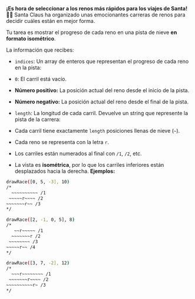**¡Es hora de seleccionar a los renos más rápidos para los viajes de Santa!** 🦌🎄
Santa Claus ha organizado unas emocionantes carreras de renos para decidir cuáles están en mejor forma.

Tu tarea es mostrar el progreso de cada reno en una pista de nieve **en formato isométrico**.

La información que recibes:

* `indices`: Un array de enteros que representan el progreso de cada reno en la pista:
* `0`: El carril está vacío.
* **Número positivo:** La posición actual del reno desde el inicio de la pista.
* **Número negativo:** La posición actual del reno desde el final de la pista.
* `length`: La longitud de cada carril.
Devuelve un string que represente la pista de la carrera:

* Cada carril tiene exactamente `length` posiciones llenas de nieve (`~`).
* Cada reno se representa con la letra `r`.
* Los carriles están numerados al final con `/1`, `/2`, etc.
* La vista es **isométrica**, por lo que los carriles inferiores están desplazados hacia la derecha.
**Ejemplos:**

```sh
drawRace([0, 5, -3], 10)
/*
  ~~~~~~~~~~ /1
 ~~~~~r~~~~ /2
~~~~~~~r~~ /3
*/

drawRace([2, -1, 0, 5], 8)
/*
   ~~r~~~~~ /1
  ~~~~~~~r /2
 ~~~~~~~~ /3
~~~~~r~~ /4
*/

drawRace([3, 7, -2], 12)
/*
  ~~~r~~~~~~~~ /1
 ~~~~~~~r~~~~ /2
~~~~~~~~~~r~ /3
*/
```